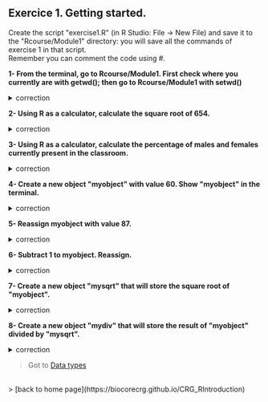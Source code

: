 ## Exercice 1. Getting started.

Create the script "exercise1.R" (in R Studio: File -> New File) and save it to the "Rcourse/Module1" directory: you will save all the commands of exercise 1 in that  script.
<br>Remember you can comment the code using #.

**1- From the terminal, go to Rcourse/Module1.
First check where you currently are with getwd(); 
then go to Rcourse/Module1 with setwd()**

<details>
<summary>
correction
</summary>

```{r}
getwd()
setwd("Rcourse/Module1")
setwd("~/Rcourse/Module1")
```

</details>


**2- Using R as a calculator, calculate the square root of 654.**

<details>
<summary>
correction
</summary>

```{r}
sqrt(654)
```

</details>

**3- Using R as a calculator, calculate the percentage of males and females currently present in the classroom.**

<details>
<summary>
correction
</summary>

```{r}
# 6 males out of 19 students:
(6/19) * 100
# 13 females out of 19 students
(13/19) * 100
```

</details>

**4- Create a new object "myobject" with value 60.
Show "myobject" in the terminal.**

<details>
<summary>
correction
</summary>

```{r}
myobject <- 60
myobject
```

</details>

**5- Reassign myobject with value 87.**

<details>
<summary>
correction
</summary>

```{r}
myobject <- 87
```

</details>

**6- Subtract 1 to myobject. Reassign.**

<details>
<summary>
correction
</summary>

```{r}
myobject <- myobject - 1
```

</details>

**7- Create a new object "mysqrt" that will store the square root of "myobject".**

<details>
<summary>
correction
</summary>

```{r}
mysqrt <- sqrt(myobject)
```

</details>

**8- Create a new object "mydiv" that will store the result of "myobject" divided by "mysqrt".**

<details>
<summary>
correction
</summary>

```{r}
mydiv <- myobject / mysqrt
```

</details>

 > Got to [Data types](https://biocorecrg.github.io/CRG_RIntroduction/datatype)
<br>
> [back to home page](https://biocorecrg.github.io/CRG_RIntroduction)

